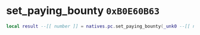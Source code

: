 # set_paying_bounty `0xB0E60B63`

```lua
local result --[[ number ]] = natives.pc.set_paying_bounty(_unk0 --[[ number ]])
```